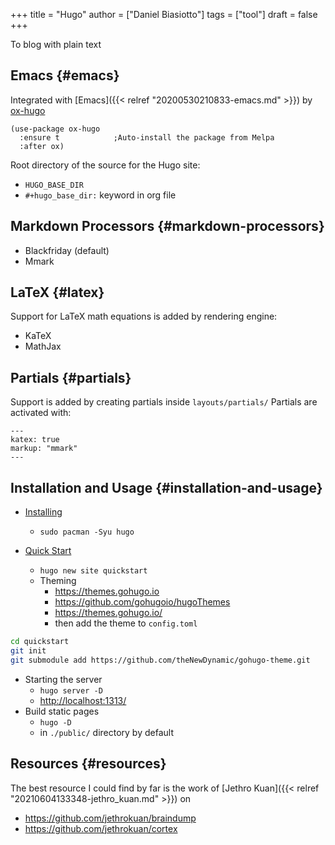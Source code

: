 +++
title = "Hugo"
author = ["Daniel Biasiotto"]
tags = ["tool"]
draft = false
+++

To blog with plain text


## Emacs {#emacs}

Integrated with [Emacs]({{< relref "20200530210833-emacs.md" >}}) by [ox-hugo](https://ox-hugo.scripter.co/)

```elisp
(use-package ox-hugo
  :ensure t            ;Auto-install the package from Melpa
  :after ox)
```

Root directory of the source for the Hugo site:

-   `HUGO_BASE_DIR`
-   `#+hugo_base_dir:` keyword in org file


## Markdown Processors {#markdown-processors}

-   Blackfriday (default)
-   Mmark


## LaTeX {#latex}

Support for LaTeX math equations is added by rendering engine:

-   KaTeX
-   MathJax


## Partials {#partials}

Support is added by creating partials inside `layouts/partials/`
Partials are activated with:

```text
---
katex: true
markup: "mmark"
---
```


## Installation and Usage {#installation-and-usage}

-   [Installing](https://gohugo.io/getting-started/installing/)
    -   `sudo pacman -Syu hugo`

-   [Quick Start](https://gohugo.io/getting-started/quick-start/)
    -   `hugo new site quickstart`
    -   Theming
        -   <https://themes.gohugo.io>
        -   <https://github.com/gohugoio/hugoThemes>
        -   <https://themes.gohugo.io/>
        -   then add the theme to `config.toml`

<!--listend-->

```bash
cd quickstart
git init
git submodule add https://github.com/theNewDynamic/gohugo-theme.git
```

-   Starting the server
    -   `hugo server -D`
    -   <http://localhost:1313/>
-   Build static pages
    -   `hugo -D`
    -   in `./public/` directory by default


## Resources {#resources}

The best resource I could find by far is the work of [Jethro Kuan]({{< relref "20210604133348-jethro_kuan.md" >}}) on

-   <https://github.com/jethrokuan/braindump>
-   <https://github.com/jethrokuan/cortex>